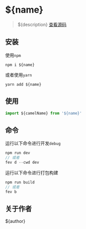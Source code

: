 # ${name}

> ${description} [查看源码]()

## 安装
使用`npm`
```
npm i ${name}
```
或者使用`yarn`
```
yarn add ${name}
```

## 使用
``` js
import ${camelName} from '${name}'
```

## 命令
运行以下命令进行开发`debug`
``` js
npm run dev
// 或者
fev d --cwd dev
```
运行以下命令进行打包构建
``` js
npm run build
// 或者
fev b
```

## 关于作者

${author}
